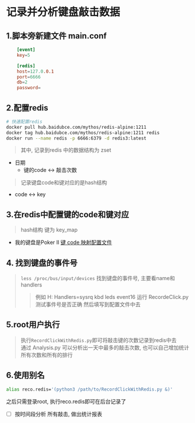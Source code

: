 # 记录并分析键盘敲击数据

## 1.脚本旁新建文件 main.conf
```conf
    [event]
    key=5

    [redis]
    host=127.0.0.1
    port=6666
    db=2
    password=
```

## 2.配置redis
```sh
# 快速配置redis
docker pull hub.baidubce.com/mythos/redis-alpine:1211
docker tag hub.baidubce.com/mythos/redis-alpine:1211 redis
docker run --name redis -p 6666:6379 -d redis3:latest
```
> 其中, 记录到redis 中的数据结构为 zset  
- 日期
    - 键的code <-> 敲击次数 
> 记录键盘code和键对应的是hash结构
- code <-> key

## 3.在redis中配置键的code和键对应
> hash结构 键为 key_map 

- 我的键盘是Poker II [键 code 映射配置文件](pokerII.ini)

## 4. 找到键盘的事件号
> `less /proc/bus/input/devices` 找到键盘的事件号, 主要看name和handlers
>> 例如 H: Handlers=sysrq kbd leds event16
>> 运行 RecordeClick.py 测试事件号是否正确 然后填写到配置文件中去

## 5.root用户执行
> 执行`RecordClickWithRedis.py`即可将敲击键的次数记录到redis中去  
> 通过 Analysis.py 可以分析出一天中最多的敲击次数, 也可以自己增加统计所有次数和所有的排行

## 6.使用别名
```sh
alias reco.redis='(python3 /path/to/RecordClickWithRedis.py &)'
```
之后只需登录root, 执行reco.redis即可在后台记录了

- [ ] 按时间段分析 所有敲击, 做出统计报表

